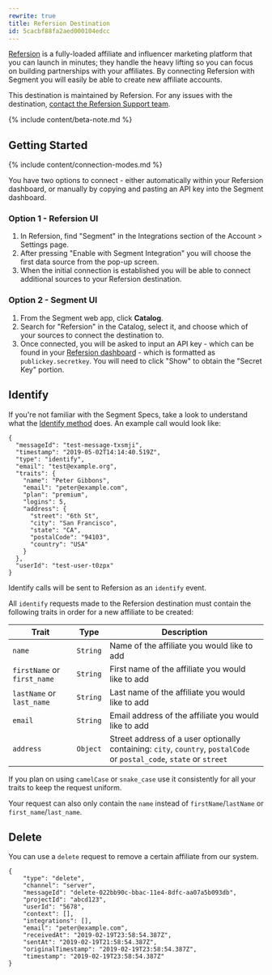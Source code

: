 ```yaml
---
rewrite: true
title: Refersion Destination
id: 5cacbf88fa2aed000104edcc
---
```

[Refersion](https://refersion.com/?utm_source=segment&utm_medium=partner) is a fully-loaded affiliate and influencer marketing platform that you can launch in minutes; they handle the heavy lifting so you can focus on building partnerships with your affiliates. By connecting Refersion with Segment you will easily be able to create new affiliate accounts.

This destination is maintained by Refersion. For any issues with the destination, [contact the Refersion Support team](mailto:helpme@refersion.com).

{% include content/beta-note.md %}

## Getting Started

{% include content/connection-modes.md %}

You have two options to connect - either automatically within your Refersion dashboard, or manually by copying and pasting an API key into the Segment dashboard.

### Option 1 - Refersion UI
1. In Refersion, find "Segment" in the Integrations section of the Account > Settings page.
2.  After pressing "Enable with Segment Integration" you will choose the first data source from the pop-up screen.
3. When the initial connection is established you will be able to connect additional sources to your Refersion destination.

### Option 2 - Segment UI

1. From the Segment web app, click **Catalog**.
2. Search for "Refersion" in the Catalog, select it, and choose which of your sources to connect the destination to.
3. Once connected, you will be asked to input an API key - which can be found in your [Refersion dashboard](https://www.refersion.com/base/settings/integrations/api) - which is formatted as `publickey.secretkey`. You will need to click "Show" to obtain the "Secret Key" portion.

## Identify

If you're not familiar with the Segment Specs, take a look to understand what the [Identify method](/docs/connections/spec/identify/) does. An example call would look like:

```
{
  "messageId": "test-message-txsmji",
  "timestamp": "2019-05-02T14:14:40.519Z",
  "type": "identify",
  "email": "test@example.org",
  "traits": {
    "name": "Peter Gibbons",
    "email": "peter@example.com",
    "plan": "premium",
    "logins": 5,
    "address": {
      "street": "6th St",
      "city": "San Francisco",
      "state": "CA",
      "postalCode": "94103",
      "country": "USA"
    }
  },
  "userId": "test-user-t0zpx"
}
```

Identify calls will be sent to Refersion as an `identify` event.

All `identify` requests made to the Refersion destination must contain the following traits in order for a new affiliate to be created:

| Trait | Type | Description |
| -------- | -------- | -------- |
| `name`     | `String` | Name of the affiliate you would like to add |
| `firstName` or `first_name` | `String`| First name of the affiliate you would like to add |
| `lastName` or `last_name` | `String`| Last name of the affiliate you would like to add |
| `email` | `String`| Email address of the affiliate you would like to add |
| `address`     | `Object`     | Street address of a user optionally containing: `city`, `country`, `postalCode` or `postal_code`, `state` or `street` |

If you plan on using `camelCase` or `snake_case`  use it consistently for all your traits to keep the request uniform.

Your request can also only contain the `name` instead of `firstName`/`lastName` or `first_name`/`last_name`.

## Delete

You can use a `delete` request to remove a certain affiliate from our system.

```
{
    "type": "delete",
    "channel": "server",
    "messageId": "delete-022bb90c-bbac-11e4-8dfc-aa07a5b093db",
    "projectId": "abcd123",
    "userId": "5678",
    "context": [],
    "integrations": [],
    "email": "peter@example.com",
    "receivedAt": "2019-02-19T23:58:54.387Z",
    "sentAt": "2019-02-19T21:58:54.387Z",
    "originalTimestamp": "2019-02-19T23:58:54.387Z",
    "timestamp": "2019-02-19T23:58:54.387Z"
}
```
